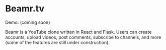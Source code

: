 # Beamr.tv

Demo: (coming soon)

Beamr is a YouTube clone written in React and Flask. Users can create accounts, upload videos, post comments, subscribe to channels, and more (some of the features are still under construction).
